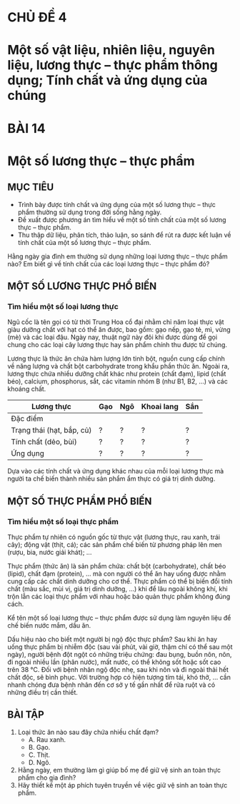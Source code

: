 # CHỦ ĐỀ 4
# Một số vật liệu, nhiên liệu, nguyên liệu, lương thực – thực phẩm thông dụng; Tính chất và ứng dụng của chúng

# BÀI 14
# Một số lương thực – thực phẩm

## MỤC TIÊU
- Trình bày được tính chất và ứng dụng của một số lương thực – thực phẩm thường sử dụng trong đời sống hằng ngày.
- Đề xuất được phương án tìm hiểu về một số tính chất của một số lương thực – thực phẩm.
- Thu thập dữ liệu, phân tích, thảo luận, so sánh để rút ra được kết luận về tính chất của một số lương thực – thực phẩm.

Hằng ngày gia đình em thường sử dụng những loại lương thực – thực phẩm nào? Em biết gì về tính chất của các loại lương thực – thực phẩm đó?

## MỘT SỐ LƯƠNG THỰC PHỔ BIẾN
### Tìm hiểu một số loại lương thực

Ngũ cốc là tên gọi có từ thời Trung Hoa cổ đại nhằm chỉ năm loại thực vật giàu dưỡng chất với hạt có thể ăn được, bao gồm: gạo nếp, gạo tẻ, mì, vừng (mè) và các loại đậu. Ngày nay, thuật ngữ này đôi khi được dùng để gọi chung cho các loại cây lương thực hay sản phẩm chính thu được từ chúng.

Lương thực là thức ăn chứa hàm lượng lớn tinh bột, nguồn cung cấp chính về năng lượng và chất bột carbohydrate trong khẩu phần thức ăn.
Ngoài ra, lương thực chứa nhiều dưỡng chất khác như protein (chất đạm), lipid (chất béo), calcium, phosphorus, sắt, các vitamin nhóm B (như B1, B2, ...) và các khoáng chất.

| Lương thực | Gạo | Ngô | Khoai lang | Sắn |
|---|---|---|---|---|
| Đặc điểm | | | | |
| Trạng thái (hạt, bắp, củ) | ? | ? | ? | ? |
| Tính chất (dẻo, bùi) | ? | ? | ? | ? |
| Ứng dụng | ? | ? | ? | ? |

Dựa vào các tính chất và ứng dụng khác nhau của mỗi loại lương thực mà người ta chế biến thành nhiều sản phẩm ẩm thực có giá trị dinh dưỡng.

## MỘT SỐ THỰC PHẨM PHỔ BIẾN
### Tìm hiểu một số loại thực phẩm

Thực phẩm tự nhiên có nguồn gốc từ thực vật (lương thực, rau xanh, trái cây); động vật (thịt, cá); các sản phẩm chế biến từ phương pháp lên men (rượu, bia, nước giải khát); ...

Thực phẩm (thức ăn) là sản phẩm chứa: chất bột (carbohydrate), chất béo (lipid), chất đạm (protein), ... mà con người có thể ăn hay uống được nhằm cung cấp các chất dinh dưỡng cho cơ thể.
Thực phẩm có thể bị biến đổi tính chất (màu sắc, mùi vị, giá trị dinh dưỡng, ...) khi để lâu ngoài không khí, khi trộn lẫn các loại thực phẩm với nhau hoặc bảo quản thực phẩm không đúng cách.

Kể tên một số loại lương thực – thực phẩm được sử dụng làm nguyên liệu để chế biến nước mắm, dầu ăn.

Dấu hiệu nào cho biết một người bị ngộ độc thực phẩm?
Sau khi ăn hay uống thực phẩm bị nhiễm độc (sau vài phút, vài giờ, thậm chí có thể sau một ngày), người bệnh đột ngột có những triệu chứng: đau bụng, buồn nôn, nôn, đi ngoài nhiều lần (phân nước), mất nước, có thể không sốt hoặc sốt cao trên 38 °C.
Đối với bệnh nhân ngộ độc nhẹ, sau khi nôn và đi ngoài thải hết chất độc, sẽ bình phục.
Với trường hợp có hiện tượng tím tái, khó thở, ... cần nhanh chóng đưa bệnh nhân đến cơ sở y tế gần nhất để rửa ruột và có những điều trị cần thiết.

## BÀI TẬP
1. Loại thức ăn nào sau đây chứa nhiều chất đạm?
    * A. Rau xanh.
    * B. Gạo.
    * C. Thịt.
    * D. Ngô.
2. Hằng ngày, em thường làm gì giúp bố mẹ để giữ vệ sinh an toàn thực phẩm cho gia đình?
3. Hãy thiết kế một áp phích tuyên truyền về việc giữ vệ sinh an toàn thực phẩm.
